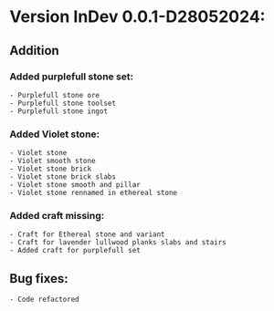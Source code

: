 # Version InDev 0.0.1-D28052024:
## Addition
### Added purplefull stone set:
    - Purplefull stone ore
    - Purplefull stone toolset
    - Purplefull stone ingot
### Added Violet stone:
    - Violet stone
    - Violet smooth stone
    - Violet stone brick
    - Violet stone brick slabs
    - Violet stone smooth and pillar
    - Violet stone rennamed in ethereal stone

### Added craft missing:
    - Craft for Ethereal stone and variant
    - Craft for lavender lullwood planks slabs and stairs
    - Added craft for purplefull set

## Bug fixes:
    - Code refactored

